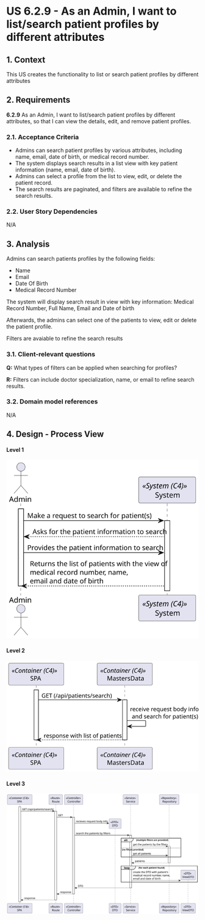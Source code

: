 # US 6.2.9 - As an Admin, I want to list/search patient profiles by different attributes

## 1. Context

This US creates the functionality to list or search patient profiles by different attributes

## 2. Requirements

**6.2.9** As an Admin, I want to list/search patient profiles by different attributes, so that I can view the details, edit, and remove patient profiles.

### 2.1. Acceptance Criteria

- Admins can search patient profiles by various attributes, including name, email, date of birth, or medical record number.
- The system displays search results in a list view with key patient information (name, email, date of birth).
- Admins can select a profile from the list to view, edit, or delete the patient record.
- The search results are paginated, and filters are available to refine the search results.

### 2.2. User Story Dependencies

N/A

## 3. Analysis

Admins can search patients profiles by the following fields:
- Name
- Email
- Date Of Birth
- Medical Record Number

The system will display search result in view with key information: Medical Record Number, Full Name, Email and Date of birth

Afterwards, the admins can select one of the patients to view, edit or delete the patient profile.

Filters are avaiable to refine the search results

### 3.1. Client-relevant questions

**Q:** What types of filters can be applied when searching for profiles?

**R:** Filters can include doctor specialization, name, or email to refine search results.

### 3.2. Domain model references

N/A

## 4. Design - Process View

#### Level 1
![Process View - Level 1](L1/Process_View.svg)

#### Level 2
![Process View - Level 2](L2/Process_View.svg)

#### Level 3
![Process View - Level 3](L3/Process_View.svg)